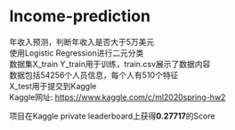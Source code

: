# Income-prediction
年收入预测，判断年收入是否大于5万美元   
使用Logistic Regression进行二元分类   
数据集X_train Y_train用于训练，train.csv展示了数据内容   
数据包括54256个人员信息，每个人有510个特征   
X_test用于提交到Kaggle   
Kaggle网址: https://www.kaggle.com/c/ml2020spring-hw2   
   
项目在Kaggle private leaderboard上获得<strong>0.27717</strong>的Score
